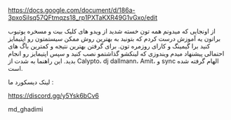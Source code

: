 https://docs.google.com/document/d/186a-3pxoSilsq57QFtmqzs18_rp1PXTaKXR49G1vGxo/edit

از اونجایی که میدونم همه تون خسته شدید از ویدو های کلیک بیت و مسخره یوتیوب براتون یه آموزش درست کردم که بتونید به بهترین روش ممکن سیستمتون رو اپتیمایز کنید برا گیمینگ و کارای روزمره تون.
برای گرفتن بهترین نتیجه و کمترین باگ های احتمالی پیشنهاد میدم ویندوزی که لینکشو گذاشتمو نصب کنید و سپس اپتیمایز رو انجام بدید.
این راهنما به شدت از Calypto، dj dallmann، Amit، و sync الهام گرفته شده است.

لینک دیسکورد ما :

https://discord.gg/y5Ysk6bCv6

md_ghadimi
